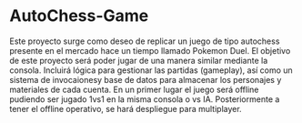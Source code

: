 # AutoChess-Game

Este proyecto surge como deseo de replicar un juego de tipo autochess presente en el mercado hace un tiempo llamado Pokemon Duel.
El objetivo de este proyecto será poder jugar de una manera similar mediante la consola.
Incluirá lógica para gestionar las partidas (gameplay), así como un sistema de invocaionesy base de datos para almacenar los personajes y materiales de cada cuenta.
En un primer lugar el juego será offline pudiendo ser jugado 1vs1 en la misma consola o vs IA.
Posteriormente a tener el offline operativo, se hará despliegue para multiplayer.
